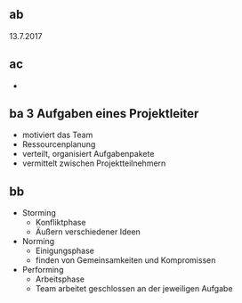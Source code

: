 ## ab
13.7.2017
## ac
-
## ba 3 Aufgaben eines Projektleiter
- motiviert das Team
- Ressourcenplanung
- verteilt, organisiert Aufgabenpakete
- vermittelt zwischen Projektteilnehmern
## bb
- Storming
	- Konfliktphase
	- Äußern verschiedener Ideen
- Norming
	- Einigungsphase
	- finden von Gemeinsamkeiten und Kompromissen
- Performing
	- Arbeitsphase
	- Team arbeitet geschlossen an der jeweiligen Aufgabe
